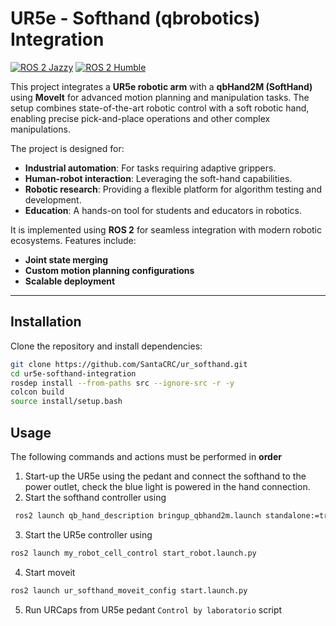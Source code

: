 
# UR5e - Softhand (qbrobotics) Integration 

[![ROS 2 Jazzy](https://img.shields.io/badge/ROS%202-Jazzy-blue)](https://docs.ros.org/en/jazzy/index.html)
[![ROS 2 Humble](https://img.shields.io/badge/ROS%202-Humble-green)](https://docs.ros.org/en/humble/index.html)

This project integrates a **UR5e robotic arm** with a **qbHand2M (SoftHand)** using **MoveIt** for advanced motion planning and manipulation tasks. The setup combines state-of-the-art robotic control with a soft robotic hand, enabling precise pick-and-place operations and other complex manipulations.

The project is designed for:
- **Industrial automation**: For tasks requiring adaptive grippers.
- **Human-robot interaction**: Leveraging the soft-hand capabilities.
- **Robotic research**: Providing a flexible platform for algorithm testing and development.
- **Education**: A hands-on tool for students and educators in robotics.

It is implemented using **ROS 2** for seamless integration with modern robotic ecosystems. Features include:
- **Joint state merging**
- **Custom motion planning configurations**
- **Scalable deployment**

---

## Installation

Clone the repository and install dependencies:

```bash
git clone https://github.com/SantaCRC/ur_softhand.git
cd ur5e-softhand-integration
rosdep install --from-paths src --ignore-src -r -y
colcon build
source install/setup.bash
```
## Usage
The following commands and actions must be performed in **order** 

 1. Start-up the UR5e using the pedant and connect the softhand to the power outlet, check the blue light is powered in the hand connection.
 2. Start the softhand controller using 
   ```bash
    ros2 launch qb_hand_description bringup_qbhand2m.launch standalone:=true activate_on_initialization:=true
   ```
  
 3. Start the UR5e controller using
```bash
ros2 launch my_robot_cell_control start_robot.launch.py
```
4. Start moveit
```bash
ros2 launch ur_softhand_moveit_config start.launch.py
```
5. Run URCaps from UR5e pedant ```Control by laboratorio``` script
